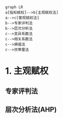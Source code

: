 ```mermaid
graph LR
a[指标赋权]-->b[主观赋权法]
a-->c[客观赋权法]
b-->专家评判法
b-->层次分析法
c-->变异系数法
c-->相关系数法
c-->熵值法
c-->坎蒂雷法
```
# 1. 主观赋权
## 专家评判法

## 层次分析法(AHP)

